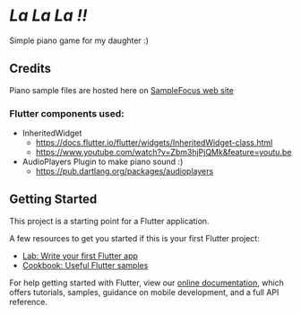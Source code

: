 # _**La La La !!**_

Simple piano game for my daughter :)

## Credits
Piano sample files are hosted here on [SampleFocus web site](https://samplefocus.com/tag/piano-note)

### Flutter components used:
- InheritedWidget
    - https://docs.flutter.io/flutter/widgets/InheritedWidget-class.html
    - https://www.youtube.com/watch?v=Zbm3hjPjQMk&feature=youtu.be
- AudioPlayers Plugin to make piano sound :)
    - https://pub.dartlang.org/packages/audioplayers

## Getting Started

This project is a starting point for a Flutter application.

A few resources to get you started if this is your first Flutter project:

- [Lab: Write your first Flutter app](https://flutter.io/docs/get-started/codelab)
- [Cookbook: Useful Flutter samples](https://flutter.io/docs/cookbook)

For help getting started with Flutter, view our 
[online documentation](https://flutter.io/docs), which offers tutorials, 
samples, guidance on mobile development, and a full API reference.
